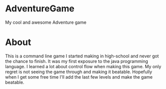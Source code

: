 # AdventureGame
My cool and awesome Adventure game

# About
This is a command line game I started making in high-school and never got the chance to finish. It was my first exposure to the java programming language. I 
learned a lot about control flow when making this game. My only regret is not seeing the game through and making it beatable. Hopefully when I get some free time 
I'll add the last few levels and make the game beatable. 
